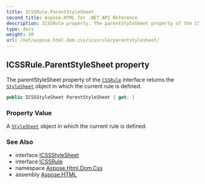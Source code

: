```yaml
---
title: ICSSRule.ParentStyleSheet
second_title: Aspose.HTML for .NET API Reference
description: ICSSRule property. The parentStyleSheet property of the CSSRule interface returns the StyleSheet object in which the current rule is defined
type: docs
weight: 30
url: /net/aspose.html.dom.css/icssrule/parentstylesheet/
---
```

## ICSSRule.ParentStyleSheet property

The parentStyleSheet property of the [`CSSRule`](../) interface returns the [`StyleSheet`](../../istylesheet/) object in which the current rule is defined.

```csharp
public ICSSStyleSheet ParentStyleSheet { get; }
```

### Property Value

A [`StyleSheet`](../../istylesheet/) object in which the current rule is defined.

### See Also

* interface [ICSSStyleSheet](../../icssstylesheet/)
* interface [ICSSRule](../)
* namespace [Aspose.Html.Dom.Css](../../../aspose.html.dom.css/)
* assembly [Aspose.HTML](../../../)

